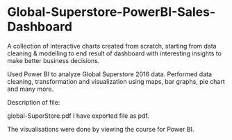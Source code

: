 
# Global-Superstore-PowerBI-Sales-Dashboard

A collection of interactive charts created from scratch, starting from data cleaning & modelling to end result of dashboard with interesting insights to make better business decisions.

Used Power BI to analyze Global Superstore 2016 data. Performed data cleaning, transformation and visualization using maps, bar graphs, pie chart and many more.

Description of file:

global-SuperStore.pdf I have exported file as pdf.

The visualisations were done by viewing the course for Power BI.

